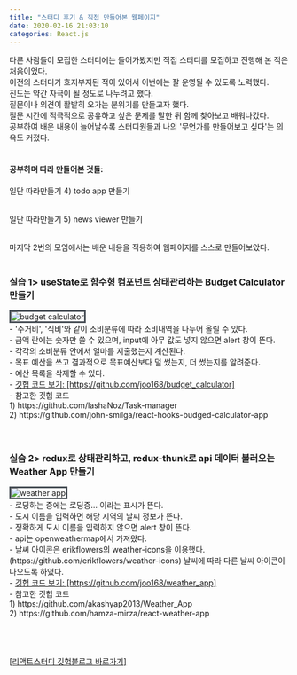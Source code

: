 ```yaml
---
title: "스터디 후기 & 직접 만들어본 웹페이지"
date: 2020-02-16 21:03:10
categories: React.js
---
```


다른 사람들이 모집한 스터디에는 들어가봤지만 직접 스터디를 모집하고 진행해 본 적은 처음이었다.<br>
이전의 스터디가 흐지부지된 적이 있어서 이번에는 잘 운영될 수 있도록 노력했다.<br>
진도는 약간 자극이 될 정도로 나누려고 했다.<br>
질문이나 의견이 활발히 오가는 분위기를 만들고자 했다.<br>
질문 시간에 적극적으로 공유하고 싶은 문제를 말한 뒤 함께 찾아보고 배워나갔다.<br>
공부하여 배운 내용이 늘어날수록 스터디원들과 나의 '무언가를 만들어보고 싶다'는 의욕도 커졌다.<br><br>

#### 공부하며 따라 만들어본 것들:

일단 따라만들기 4) todo app 만들기<br><br>

일단 따라만들기 5) news viewer 만들기<br><br>

마지막 2번의 모임에서는 배운 내용을 적용하여 웹페이지를 스스로 만들어보았다.<br><br>

### 실습 1> useState로 함수형 컴포넌트 상태관리하는 Budget Calculator 만들기<br>

<img src="https://yujoo168.github.io/assets/budget_calculator.png" alt="budget calculator" style="border: 3px solid #495057;">
<br>
- '주거비', '식비'와 같이 소비분류에 따라 소비내역을 나누어 올릴 수 있다.<br>
- 금액 란에는 숫자만 쓸 수 있으며, input에 아무 값도 넣지 않으면 alert 창이 뜬다.<br>
- 각각의 소비분류 안에서 얼마를 지출했는지 계산된다.<br>
- 목표 예산을 쓰고 결과적으로 목표예산보다 덜 썼는지, 더 썼는지를 알려준다.<br>
- 예산 목록을 삭제할 수 있다.<br>
- <a href="https://github.com/joo168/budget_calculator"> 깃헙 코드 보기: [https://github.com/joo168/budget_calculator]</a><br>
- 참고한 깃헙 코드<br>
  1) https://github.com/lashaNoz/Task-manager<br>
  2) https://github.com/john-smilga/react-hooks-budged-calculator-app<br>
  <br><br>

### 실습 2> redux로 상태관리하고, redux-thunk로 api 데이터 불러오는 Weather App 만들기<br>

<img src="https://yujoo168.github.io/assets/weather_app.png" alt="weather app" style="border: 3px solid #495057;">
<br>
- 로딩하는 중에는 로딩중... 이라는 표시가 뜬다.<br>
- 도시 이름을 입력하면 해당 지역의 날씨 정보가 뜬다.<br>
- 정확하게 도시 이름을 입력하지 않으면 alert 창이 뜬다.<br>
- api는 openweathermap에서 가져왔다.<br>
- 날씨 아이콘은 erikflowers의 weather-icons을 이용했다.(https://github.com/erikflowers/weather-icons) 날씨에 따라 다른 날씨 아이콘이 나오도록 하였다.<br>
- <a href="https://github.com/joo168/weather_app"> 깃헙 코드 보기: [https://github.com/joo168/weather_app]</a><br>
- 참고한 깃헙 코드<br>
  1) https://github.com/akashyap2013/Weather_App<br>
  2) https://github.com/hamza-mirza/react-weather-app<br>
  <br><br>
<br>
<br>
<a href="https://2020winter-react.github.io/FireFours/"> [리액트스터디 깃헙블로그 바로가기]</a>
<br><br><br>
